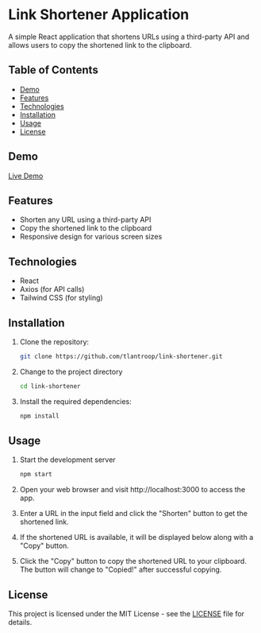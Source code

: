 # Link Shortener Application

A simple React application that shortens URLs using a third-party API and allows users to copy the shortened link to the clipboard.

## Table of Contents
- [Demo](#demo)
- [Features](#features)
- [Technologies](#technologies)
- [Installation](#installation)
- [Usage](#usage)
- [License](#license)

## Demo
[Live Demo](https://link-shortener-ten.vercel.app/)

## Features
- Shorten any URL using a third-party API
- Copy the shortened link to the clipboard
- Responsive design for various screen sizes

## Technologies
- React
- Axios (for API calls)
- Tailwind CSS (for styling)

## Installation
1. Clone the repository:
   
   ```bash
   git clone https://github.com/tlantroop/link-shortener.git
2. Change to the project directory
   
   ```bash
   cd link-shortener
   
3. Install the required dependencies:

   ```bash
   npm install
## Usage
1. Start the development server

   ```bash
   npm start
2. Open your web browser and visit http://localhost:3000 to access the app.
3. Enter a URL in the input field and click the "Shorten" button to get the shortened link.
4. If the shortened URL is available, it will be displayed below along with a "Copy" button.
5. Click the "Copy" button to copy the shortened URL to your clipboard. The button will change to "Copied!" after successful copying.
## License
This project is licensed under the MIT License - see the [LICENSE](LICENSE) file for details.

